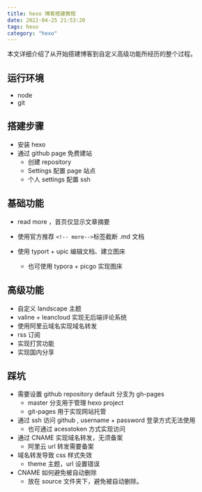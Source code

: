 ```yaml
---
title: hexo 博客搭建教程
date: 2022-04-25 21:53:20
tags: hexo
category: "hexo"
---
```


本文详细介绍了从开始搭建博客到自定义高级功能所经历的整个过程。

## 运行环境

- node
- git

## 搭建步骤

- 安装 hexo
- 通过 github page 免费建站
  - 创建 repository 
  - Settings 配置 page 站点
  - 个人 settings 配置 ssh


<!-- more -->

## 基础功能

-  read more ，首页仅显示文章摘要
  - 使用官方推荐 `<!-- more-->`标签截断 .md 文档

- 使用 typort + upic 编辑文档、建立图床
  - 也可使用 typora + picgo 实现图床


## 高级功能

- 自定义 landscape 主题
- valine + leancloud 实现无后端评论系统
- 使用阿里云域名实现域名转发
- rss 订阅
- 实现打赏功能
- 实现国内分享

## 踩坑

- 需要设置 github repository default 分支为 gh-pages
  - master 分支用于管理 hexo project 
  - git-pages 用于实现网站托管
- 通过 ssh 访问 github , username + password 登录方式无法使用
  - 也可通过 acesstoken 方式实现访问
- 通过 CNAME 实现域名转发，无须备案
  - 阿里云 url 转发需要备案
- 域名转发导致 css 样式失效
  - theme 主题，url 设置错误
- CNAME 如何避免被自动删除
  - 放在 source 文件夹下，避免被自动删除。
